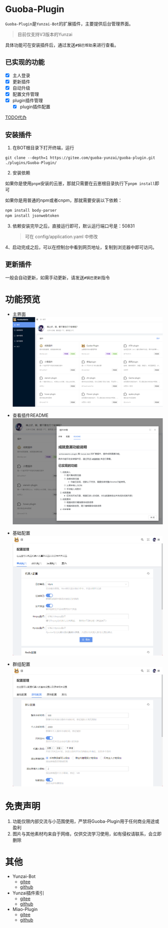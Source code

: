 # Guoba-Plugin

`Guoba-Plugin`是`Yunzai-Bot`的扩展插件，主要提供后台管理界面。

> 目前仅支持V3版本的Yunzai

具体功能可在安装插件后，通过发送`#锅巴帮助`来进行查看。

## 已实现的功能

- [x] 主人登录
- [x] 更新插件
- [x] 自动升级
- [x] 配置文件管理
- [x] plugin插件管理
    - [x] plugin插件配置

[TODO代办](https://gitee.com/guoba-yunzai/resources/blob/master/other/TODO.md)

## 安装插件

1. 在BOT根目录下打开终端，运行

```
git clone --depth=1 https://gitee.com/guoba-yunzai/guoba-plugin.git ./plugins/Guoba-Plugin/
```

2. 安装依赖

如果你是使用`pnpm`安装的云崽，那就只需要在云崽根目录执行下`pnpm install`即可

如果你是用普通的npm或者cnpm，那就需要安装以下依赖：

```bash
npm install body-parser
npm install jsonwebtoken
```

3. 依赖安装完毕之后，直接运行即可，默认运行端口号是：50831
   > 可在 config/application.yaml 中修改

4、启动完成之后，可以在控制台中看到网页地址，复制到浏览器中即可访问。

## 更新插件

一般会自动更新，如需手动更新，请发送`#锅巴更新`指令

# 功能预览

- 主界面
![001](./resources/images/readme/001.png)

- 查看插件README
![002](./resources/images/readme/002.png)

- 基础配置
![003](./resources/images/readme/003.png)

- 群组配置
![004](./resources/images/readme/004.png)

# 免责声明

1. 功能仅限内部交流与小范围使用，严禁将Guoba-Plugin用于任何商业用途或盈利
2. 图片与其他素材均来自于网络，仅供交流学习使用，如有侵权请联系，会立即删除

# 其他

* Yunzai-Bot
    - [gitee](https://gitee.com/Le-niao/Yunzai-Bot)
    - [github](https://github.com/Le-niao/Yunzai-Bot)
* Yunzai插件索引
    - [gitee](https://gitee.com/yhArcadia/Yunzai-Bot-plugins-index)
    - [github](https://github.com/yhArcadia/Yunzai-Bot-plugins-index)
* Miao-Plugin
    - [gitee](https://github.com/yoimiya-kokomi/miao-plugin)
    - [github](https://github.com/yoimiya-kokomi/miao-plugin)
